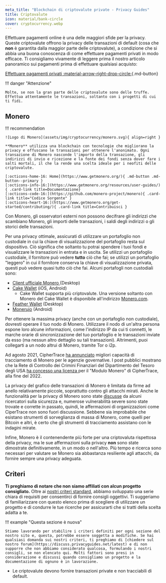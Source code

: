 ```yaml
---
meta_title: "Blockchain di criptovalute private - Privacy Guides"
title: Criptovalute
icon: material/bank-circle
cover: cryptocurrency.webp
---
```


Effettuare pagamenti online è una delle maggiori sfide per la privacy. Queste criptovalute offrono la privacy delle transazioni di default (cosa che **non** è garantita dalla maggior parte delle criptovalute), a condizione che si abbia una buona conoscenza di come effettuare pagamenti privati in modo efficace. Ti consigliamo vivamente di leggere prima il nostro articolo panoramico sui pagamenti prima di effettuare qualsiasi acquisto:

[Effettuare pagamenti privati :material-arrow-right-drop-circle:](advanced/payments.md ""){.md-button}

!!! danger "Attenzione"

    Molte, se non la gran parte delle criptovalute sono delle truffe. Effettua attentamente le transazioni, soltanto con i progetti di cui ti fidi.

## Monero

!!! recommendation

    ![Logo di Monero](assets/img/cryptocurrency/monero.svg){ align=right }
    
    **Monero** utilizza una blockchain con tecnologie che migliorano la privacy e offuscano le transazioni per ottenere l'anonimato. Ogni transazione di Monero nasconde l'importo della transazione, gli indirizzi di invio e ricezione e la fonte dei fondi senza dover fare i salti mortali, il che la rende una scelta ideale per i neofiti delle criptovalute.
    
    [:octicons-home-16: Home](https://www.getmonero.org/){ .md-button .md-button--primary }
    [:octicons-info-16:](https://www.getmonero.org/resources/user-guides/){ .card-link title=Documentazione}
    [:octicons-code-16:](https://github.com/monero-project/monero){ .card-link title="Codice Sorgente" }
    [:octicons-heart-16:](https://www.getmonero.org/get-started/contributing/){ .card-link title=Contribuisci }

Con Monero, gli osservatori esterni non possono decifrare gli indirizzi che scambiano Monero, gli importi delle transazioni, i saldi degli indirizzi o gli storici delle transazioni.

Per una privacy ottimale, assicurati di utilizzare un portafoglio non custodiale in cui la chiave di visualizzazione del portafoglio resta sul dispositivo. Ciò significa che soltanto tu potrai spendere i tuoi fondi e visualizzare le transazioni in entrata e in uscita. Se utilizzi un portafoglio custodiale, il fornitore può vedere **tutto** ciò che fai; se utilizzi un portafoglio "leggero" in cui il fornitore conserva la chiave di visualizzazione privata, questi può vedere quasi tutto ciò che fai. Alcuni portafogli non custodiali sono:

- [Client ufficiale Monero ](https://getmonero.org/downloads) (Desktop)
- [Cake Wallet](https://cakewallet.com/) (iOS, Android)
    - Cake Wallet supporta più criptovalute. Una versione soltanto con Monero del Cake Wallet è disponibile all'indirizzo [Monero.com](https://monero.com/).
- [Feather Wallet](https://featherwallet.org/) (Desktop)
- [Monerujo](https://www.monerujo.io/) (Android)

Per ottenere la massima privacy (anche con un portafoglio non custodiale), dovresti operare il tuo nodo di Monero. Utilizzare il nodo di un'altra persona espone loro alcune informazioni, come l'indirizzo IP da cui ti connetti, le marche orarie di sincronizzazione del tuo portafoglio e le transazioni inviate da esso (ma nessun altro dettaglio su tali transazioni). Altrimenti, puoi collegarti a un nodo altrui di Monero, tramite Tor o i2p.

Ad agosto 2021, CipherTrace [ha annunciato](https://ciphertrace.com/enhanced-monero-tracing/) migliori capacità di tracciamento di Monero per le agenzie governative. I post pubblici mostrano che la Rete di Controllo dei Crimini Finanziari del Dipartimento del Tesoro degli USA [ha concesso una licenza ](https://sam.gov/opp/d12cbe9afbb94ca68006d0f006d355ac/view) per il "Modulo Monero" di CipherTrace, alla fine del 2022.

La privacy del grafico delle transazioni di Monero è limitata da firme ad anello relativamente piccole, soprattutto contro gli attacchi mirati. Anche le funzionalità per la privacy di Monero sono state [discusse](https://web.archive.org/web/20180331203053/https://www.wired.com/story/monero-privacy/) da alcuni ricercatori sulla sicurezza e, numerose vulnerabilità severe sono state trovate e corrette in passato, quindi, le affermazioni di organizzazioni come CiperTrace non sono fuori discussione. Sebbene sia improbabile che esistano strumenti di sorveglianza di massa di Monero, come quelli per Bitcoin e altri, è certo che gli strumenti di tracciamento assistano con le indagini mirate.

Infine, Monero è il contenendente più forte per una criptovaluta rispettosa della privacy, ma le sue affermazioni sulla privacy **non** sono state dimostrate definitivamente, in un modo o nell'altro. Più tempo e ricerca sono necessari per valutare se Monero sia abbastanza resiliente agli attacchi, da fornire sempre una privacy adeguata.

## Criteri

**Ti preghiamo di notare che non siamo affiliati con alcun progetto consigliato.** Oltre ai [nostri criteri standard](about/criteria.md), abbiamo sviluppato una serie chiara di requisiti per consentirci di fornire consigli oggettivi. Ti suggeriamo di familiarizzare con questo elenco prima di scegliere di utilizzare un progetto e di condurre le tue ricerche per assicurarti che si tratti della scelta adatta a te.

!!! example "Questa sezione è nuova"

    Stiamo lavorando per stabilire i criteri definiti per ogni sezione del nostro sito e, questa, potrebbe essere soggetta a modifiche. Se hai qualsiasi domanda sui nostri criteri, ti preghiamo di [chiedere sul nostro forum](https://discuss.privacyguides.net/latest) e di non supporre che non abbiamo considerato qualcosa, formulando i nostri consigli, se non elencato qui. Molti fattori sono presi in considerazione e discussi quando consigliamo un progetto e la documentazione di ognuno è in lavorazione.

- Le criptovalute devono fornire transazioni private e non tracciabili di default.
